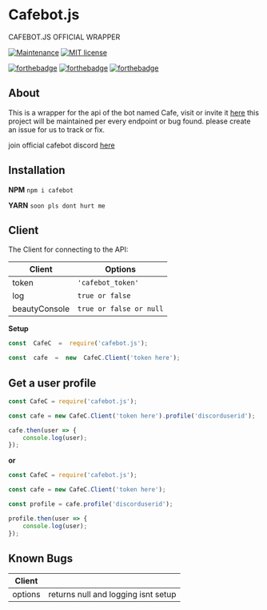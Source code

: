 # Cafebot.js
  
CAFEBOT.JS OFFICIAL WRAPPER







[![Maintenance](https://img.shields.io/badge/Maintained%3F-yes-green.svg)](https://GitHub.com/DopeDealers/Cafebot.js/graphs/commit-activity) 
 [![MIT license](https://img.shields.io/badge/License-MIT-blue.svg)](https://lbesson.mit-license.org/)

[![forthebadge](https://forthebadge.com/images/badges/made-with-javascript.svg)](https://forthebadge.com) [![forthebadge](https://forthebadge.com/images/badges/built-with-love.svg)](https://forthebadge.com) [![forthebadge](https://forthebadge.com/images/badges/uses-badges.svg)](https://forthebadge.com)

## About

This is a wrapper for the api of the bot named Cafe, visit or invite it [here](https://cafebot.xyz)
this project will be maintained per every endpoint or bug found. please create an issue
for us to track or fix.

join official cafebot discord [here](https://discordapp.com/invite/CfCQKGK)

## Installation

**NPM**
``npm i cafebot``

**YARN**
``soon pls dont hurt me``


## Client

The Client for connecting to the API:

|Client          |Options                        |                        
|----------------|-------------------------------|
|token           |``'cafebot_token'``            |
|log             |``true or false``              |
|beautyConsole   |``true or false or null``      |

**Setup**
```js
const  CafeC  =  require('cafebot.js');

const  cafe  =  new  CafeC.Client('token here');
```

## Get a user profile

```js
const CafeC = require('cafebot.js');

const cafe = new CafeC.Client('token here').profile('discorduserid');

cafe.then(user => {
    console.log(user);
});
```

**or**

```js
const CafeC = require('cafebot.js');

const cafe = new CafeC.Client('token here');

const profile = cafe.profile('discorduserid');

profile.then(user => {
    console.log(user);
});
```

## Known Bugs

| Client    |                                                             |
|-----------|-------------------------------------------------------------|
|options    | returns null and logging isnt setup                         |

